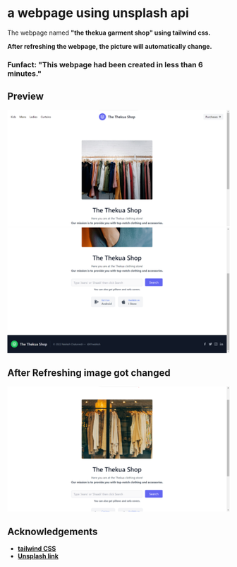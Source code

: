 
# a webpage using unsplash api 

The webpage named <b>"the thekua garment shop" using tailwind css. <br>

<strong>After refreshing the webpage, the picture will automatically change. </strong>  

<h3> Funfact: "This webpage had been created in less than 6 minutes."

## Preview

![WebSite preview](https://github.com/01neelesh/webpage-using-Unsplash-Api-/blob/main/Scrennshots/thekua%20shop%201.png?raw=true)
![WebSite preview](https://github.com/01neelesh/webpage-using-Unsplash-Api-/blob/main/Scrennshots/thekua%20shop%202.png?raw=true)


## After Refreshing image got changed 
![After Refreshing](https://github.com/01neelesh/webpage-using-Unsplash-Api-/blob/main/Scrennshots/refresh%202.png?raw=true)



## Acknowledgements

 - [tailwind CSS ](https://tailwindcss.com/)
 - [Unsplash link ](https://source.unsplash.com)

